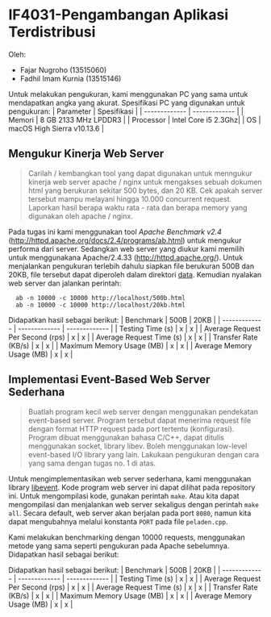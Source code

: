# IF4031-Pengambangan Aplikasi Terdistribusi

Oleh:
- Fajar Nugroho (13515060)
- Fadhil Imam Kurnia (13515146)

Untuk melakukan pengukuran, kami menggunakan PC yang sama untuk mendapatkan angka yang akurat. Spesifikasi PC yang digunakan untuk pengukuran:
| Parameter  | Spesifikasi |
| ------------- | ------------- |
| Memori  | 8 GB 2133 MHz LPDDR3  |
| Processor  | Intel Core i5  2.3Ghz|
| OS  | macOS High Sierra v10.13.6 |

## Mengukur Kinerja Web Server
> Carilah / kembangkan tool yang dapat digunakan untuk menngukur kinerja web server apache / nginx untuk mengakses sebuah dokumen html yang berukuran sekitar 500 bytes, dan 20 KB. Cek apakah server tersebut mampu melayani hingga 10.000 concurrent request. Laporkan hasil berapa waktu rata - rata dan berapa memory yang digunakan oleh apache / nginx.

Pada tugas ini kami menggunakan tool *Apache Benchmark v2.4* (http://httpd.apache.org/docs/2.4/programs/ab.html) untuk mengukur performa dari server. Sedangkan web server yang diukur kami memilih untuk menggunakana Apache/2.4.33 (http://httpd.apache.org/). Untuk menjalankan pengukuran terlebih dahulu siapkan file berukuran 500B dan 20KB, file tersebut dapat diperoleh dalam direktori [data](https://github.com/fadhilimamk/peladen/tree/master/data). Kemudian nyalakan web server dan jalankan perintah:
```
  ab -n 10000 -c 10000 http://localhost/500b.html
  ab -n 10000 -c 10000 http://localhost/20kb.html
```

Didapatkan hasil sebagai berikut:
| Benchmark                         | 500B | 20KB |
| -------------                     | ------------- | ------------- |
| Testing Time (s)                  | x | x | 
| Average Request Per Second (rps)  | x | x |
| Average Request Time (s)          | x | x |
| Transfer Rate (KB/s)              | x | x |
| Maximum Memory Usage (MB)         | x | x |
| Average Memory Usage (MB)         | x | x |

## Implementasi Event-Based Web Server Sederhana
> Buatlah program kecil web server dengan menggunakan pendekatan event-based server. Program tersebut dapat menerima request file dengan format HTTP request pada port tertentu (konfigurasi).
Program dibuat menggunakan bahasa C/C++, dapat ditulis menggunakan socket, library libev. Boleh menggunakan low-level event-based I/O library yang lain. Lakukaan pengukuran dengan cara yang sama dengan tugas no. 1 di atas.

Untuk mengimplementasikan web server sederhana, kami menggunakan library [libevent](https://libevent.org/). Kode program web server ini dapat dilihat pada repository ini. Untuk mengompilasi kode, gunakan perintah `make`. Atau kita dapat mengompilasi dan menjalankan web server sekaligus dengan perintah `make all`. Secara default, web server akan berjalan pada port `8080`, namun kita dapat mengubahnya melalui konstanta `PORT` pada file `peladen.cpp`.

Kami melakukan benchmarking dengan 10000 requests, menggunakan metode yang sama seperti pengukuran pada Apache sebelumnya. Didapatkan hasil sebagai berikut:

Didapatkan hasil sebagai berikut:
| Benchmark                         | 500B | 20KB |
| -------------                     | ------------- | ------------- |
| Testing Time (s)                  | x | x | 
| Average Request Per Second (rps)  | x | x |
| Average Request Time (s)          | x | x |
| Transfer Rate (KB/s)              | x | x |
| Maximum Memory Usage (MB)         | x | x |
| Average Memory Usage (MB)         | x | x |